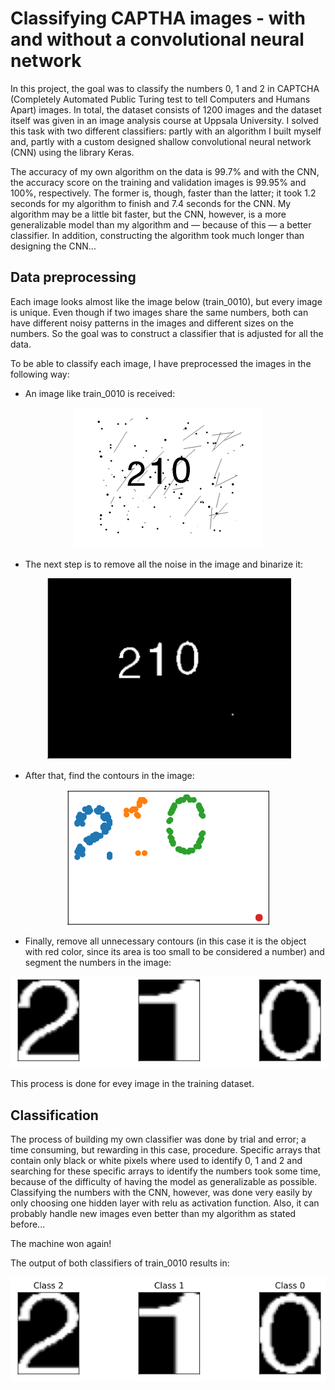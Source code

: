 # Classifying CAPTHA images - with and without a convolutional neural network

In this project, the goal was to classify the numbers 0, 1 and 2 in CAPTCHA (Completely Automated Public Turing test to tell Computers and Humans Apart) images. In total, the dataset consists of 1200 images and the dataset itself was given in an image analysis course at Uppsala University. I solved this task with two different classifiers: partly with an algorithm I built myself and, partly with a custom designed shallow convolutional neural network (CNN) using the library Keras.

The accuracy of my own algorithm on the data is 99.7% and with the CNN, the accuracy score on the training and validation images is 99.95% and 100%, respectively. The former is, though, faster than the latter; it took 1.2 seconds for my algorithm to finish and 7.4 seconds for the CNN. My algorithm may be a little bit faster, but the CNN, however, is a more generalizable model than my algorithm and &mdash; because of this &#8212; a better classifier. In addition, constructing the algorithm took much longer than designing the CNN...

## Data preprocessing

Each image looks almost like the image below (train_0010), but every image is unique. Even though if two images share the same numbers, both can have different noisy patterns in the images and different sizes on the numbers. So the goal was to construct a classifier that is adjusted for all the data.

To be able to classify each image, I have preprocessed the images in the following way:

* An image like train_0010 is received:

<p align="center">
  <img src="https://github.com/OlleKahreZall/Portfolio/blob/main/Images/train_0010.png?raw=true" alt="Sublime's custom image"/>
</p>

* The next step is to remove all the noise in the image and binarize it:

<p align="center">
  <img src="https://github.com/OlleKahreZall/Portfolio/blob/main/Images/preprocessed_train_0010.png?raw=true" alt="Sublime's custom image"/>
</p>

* After that, find the contours in the image:

<p align="center">
  <img src="https://github.com/OlleKahreZall/Portfolio/blob/main/Images/contours_train__0010.png?raw=true" alt="Sublime's custom image"/>
</p>

* Finally, remove all unnecessary contours (in this case it is the object with red color, since its area is too small to be considered a number) and segment the numbers in the image:

<p align="center">
  <img src="https://github.com/OlleKahreZall/Portfolio/blob/main/Images/segmentation_train_0010.png?raw=true" alt="Sublime's custom image"/>
</p>

This process is done for evey image in the training dataset. 

## Classification

The process of building my own classifier was done by trial and error; a time consuming, but rewarding in this case, procedure. Specific arrays that contain only black or white pixels where used to identify 0, 1 and 2 and searching for these specific arrays to identify the numbers took some time, because of the difficulty of having the model as generalizable as possible. Classifying the numbers with the CNN, however, was done very easily by only choosing one hidden layer with relu as activation function. Also, it can probably handle new images even better than my algorithm as stated before... 

The machine won again!

The output of both classifiers of train_0010 results in:

<p align="center">
  <img src="https://github.com/OlleKahreZall/Portfolio/blob/main/Images/classified_train_0010.png?raw=true" alt="Sublime's custom image"/>
</p>


